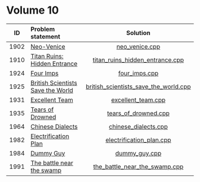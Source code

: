 # Volume 10

|  ID  |           Problem statement           |                 Solution                  |
|:----:|:--------------------------------------|:-----------------------------------------:|
| 1902 | [Neo-Venice][]                        | [neo_venice.cpp][]                        |
| 1910 | [Titan Ruins: Hidden Entrance][]      | [titan_ruins_hidden_entrance.cpp][]       |
| 1924 | [Four Imps][]                         | [four_imps.cpp][]                         |
| 1925 | [British Scientists Save the World][] | [british_scientists_save_the_world.cpp][] |
| 1931 | [Excellent Team][]                    | [excellent_team.cpp][]                    |
| 1935 | [Tears of Drowned][]                  | [tears_of_drowned.cpp][]                  |
| 1964 | [Chinese Dialects][]                  | [chinese_dialects.cpp][]                  |
| 1982 | [Electrification Plan][]              | [electrification_plan.cpp][]              |
| 1984 | [Dummy Guy][]                         | [dummy_guy.cpp][]                         |
| 1991 | [The battle near the swamp][]         | [the_battle_near_the_swamp.cpp][]         |

[Neo-Venice]:                        http://acm.timus.ru/problem.aspx?space=1&num=1902
[Titan Ruins: Hidden Entrance]:      http://acm.timus.ru/problem.aspx?space=1&num=1910
[Four Imps]:                         http://acm.timus.ru/problem.aspx?space=1&num=1924
[British Scientists Save the World]: http://acm.timus.ru/problem.aspx?space=1&num=1925
[Excellent Team]:                    http://acm.timus.ru/problem.aspx?space=1&num=1931
[Tears of Drowned]:                  http://acm.timus.ru/problem.aspx?space=1&num=1935
[Chinese Dialects]:                  http://acm.timus.ru/problem.aspx?space=1&num=1964
[Electrification Plan]:              http://acm.timus.ru/problem.aspx?space=1&num=1982
[Dummy Guy]:                         http://acm.timus.ru/problem.aspx?space=1&num=1984
[The battle near the swamp]:         http://acm.timus.ru/problem.aspx?space=1&num=1991

[neo_venice.cpp]:                        neo_venice.cpp
[titan_ruins_hidden_entrance.cpp]:       titan_ruins_hidden_entrance.cpp
[four_imps.cpp]:                         four_imps.cpp
[british_scientists_save_the_world.cpp]: british_scientists_save_the_world.cpp
[excellent_team.cpp]:                    excellent_team.cpp
[tears_of_drowned.cpp]:                  tears_of_drowned.cpp
[chinese_dialects.cpp]:                  chinese_dialects.cpp
[electrification_plan.cpp]:              electrification_plan.cpp
[dummy_guy.cpp]:                         dummy_guy.cpp
[the_battle_near_the_swamp.cpp]:         the_battle_near_the_swamp.cpp
